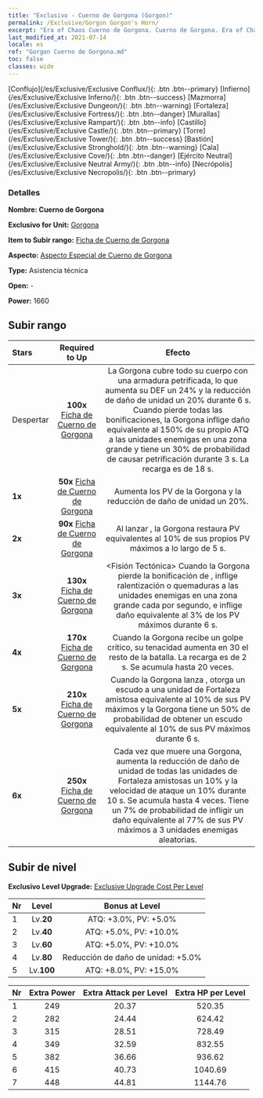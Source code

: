 ```yaml
---
title: "Exclusivo - Cuerno de Gorgona (Gorgon)"
permalink: /Exclusive/Gorgon Gorgon's Horn/
excerpt: "Era of Chaos Cuerno de Gorgona. Cuerno de Gorgona. Era of Chaos Exclusivo Cuerno de Gorgona. Gorgona Exclusivo."
last_modified_at: 2021-07-14
locale: es
ref: "Gorgon Cuerno de Gorgona.md"
toc: false
classes: wide
---
```

 [Conflujo](/es/Exclusive/Exclusive Conflux/){: .btn .btn--primary} [Infierno](/es/Exclusive/Exclusive Inferno/){: .btn .btn--success} [Mazmorra](/es/Exclusive/Exclusive Dungeon/){: .btn .btn--warning} [Fortaleza](/es/Exclusive/Exclusive Fortress/){: .btn .btn--danger} [Murallas](/es/Exclusive/Exclusive Rampart/){: .btn .btn--info} [Castillo](/es/Exclusive/Exclusive Castle/){: .btn .btn--primary} [Torre](/es/Exclusive/Exclusive Tower/){: .btn .btn--success} [Bastión](/es/Exclusive/Exclusive Stronghold/){: .btn .btn--warning} [Cala](/es/Exclusive/Exclusive Cove/){: .btn .btn--danger} [Ejército Neutral](/es/Exclusive/Exclusive Neutral Army/){: .btn .btn--info} [Necrópolis](/es/Exclusive/Exclusive Necropolis/){: .btn .btn--primary} 

### Detalles
 **Nombre: Cuerno de Gorgona** 

 **Exclusivo for Unit:** [Gorgona](/es/units/Gorgon/) 

 **Item to Subir rango:** [Ficha de Cuerno de Gorgona](/ItemsES/con_995/)

 **Aspecto:** [Aspecto Especial de Cuerno de Gorgona](/ItemsES/con_663/)

 **Type:** Asistencia técnica

 **Open:** -

 **Power:** 1660

## Subir rango

  |     Stars    |  Required to Up | Efecto |
  |:-------------|:---------------:|:---------------:|
  |  Despertar  | **100x** [Ficha de Cuerno de Gorgona](/ItemsES/con_995/) | <Armadura Petrificada> La Gorgona cubre todo su cuerpo con una armadura petrificada, lo que aumenta su DEF un 24% y la reducción de daño de unidad un 20% durante 6 s. Cuando pierde todas las bonificaciones, la Gorgona inflige daño equivalente al 150% de su propio ATQ a las unidades enemigas en una zona grande y tiene un 30% de probabilidad de causar petrificación durante 3 s. La recarga es de 18 s. |
  | **1x** <i class="fas fa-star"/> | **50x** [Ficha de Cuerno de Gorgona](/ItemsES/con_995/) | Aumenta los PV de la Gorgona y la reducción de daño de unidad un 20%. |
  | **2x** <i class="fas fa-star"/> | **90x** [Ficha de Cuerno de Gorgona](/ItemsES/con_995/) | Al lanzar <Armadura Petrificada>, la Gorgona restaura PV equivalentes al 10% de sus propios PV máximos a lo largo de 5 s. |
  | **3x** <i class="fas fa-star"/> | **130x** [Ficha de Cuerno de Gorgona](/ItemsES/con_995/) | <Fisión Tectónica> Cuando la Gorgona pierde la bonificación de <Armadura Petrificada>, inflige ralentización o quemaduras a las unidades enemigas en una zona grande cada por segundo, e inflige daño equivalente al 3% de los PV máximos durante 6 s. |
  | **4x** <i class="fas fa-star"/> | **170x** [Ficha de Cuerno de Gorgona](/ItemsES/con_995/) | Cuando la Gorgona recibe un golpe crítico, su tenacidad aumenta en 30 el resto de la batalla. La recarga es de 2 s. Se acumula hasta 20 veces. |
  | **5x** <i class="fas fa-star"/> | **210x** [Ficha de Cuerno de Gorgona](/ItemsES/con_995/) | Cuando la Gorgona lanza <Armadura Petrificada>, otorga un escudo a una unidad de Fortaleza amistosa equivalente al 10% de sus PV máximos y la Gorgona tiene un 50% de probabilidad de obtener un escudo equivalente al 10% de sus PV máximos durante 6 s. |
  | **6x** <i class="fas fa-star"/> | **250x** [Ficha de Cuerno de Gorgona](/ItemsES/con_995/) | Cada vez que muere una Gorgona, aumenta la reducción de daño de unidad de todas las unidades de Fortaleza amistosas un 10% y la velocidad de ataque un 10% durante 10 s. Se acumula hasta 4 veces. Tiene un 7% de probabilidad de infligir un daño equivalente al 77% de sus PV máximos a 3 unidades enemigas aleatorias. |


## Subir de nivel
 **Exclusivo Level Upgrade:** [Exclusive Upgrade Cost Per Level](/Exclusive/ExclusiveUpgradeCostPerLevel/)

  |  Nr  |   Level  | Bonus at Level |
  |:-----|:--------:|:--------------:|
  | 1 | Lv.**20** | ATQ: +3.0%, PV: +5.0% |
  | 2 | Lv.**40** | ATQ: +5.0%, PV: +10.0% |
  | 3 | Lv.**60** | ATQ: +5.0%, PV: +10.0% |
  | 4 | Lv.**80** | Reducción de daño de unidad: +5.0% |
  | 5 | Lv.**100** | ATQ: +8.0%, PV: +15.0% |


  |  Nr  |  Extra Power | Extra Attack per Level | Extra HP per Level |
  |:-----|:--------:|:--------:|:--------:|
  | 1 | 249 | 20.37 | 520.35 |
  | 2 | 282 | 24.44 | 624.42 |
  | 3 | 315 | 28.51 | 728.49 |
  | 4 | 349 | 32.59 | 832.55 |
  | 5 | 382 | 36.66 | 936.62 |
  | 6 | 415 | 40.73 | 1040.69 |
  | 7 | 448 | 44.81 | 1144.76 |


